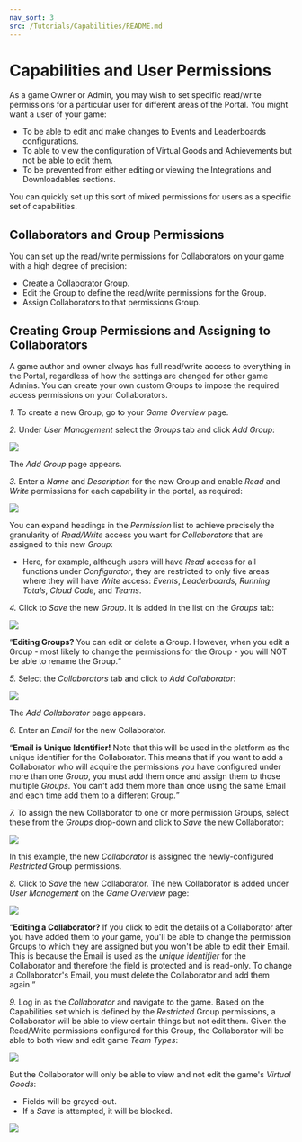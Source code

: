 ```yaml
---
nav_sort: 3
src: /Tutorials/Capabilities/README.md
---
```


# Capabilities and User Permissions

As a game Owner or Admin, you may wish to set specific read/write permissions for a particular user for different areas of the Portal. You might want a user of your game:
* To be able to edit and make changes to Events and Leaderboards configurations.
* To able to view the configuration of Virtual Goods and Achievements but not be able to edit them.
* To be prevented from either editing or viewing the Integrations and Downloadables sections.

You can quickly set up this sort of mixed permissions for users as a specific set of capabilities.

## Collaborators and Group Permissions

You can set up the read/write permissions for Collaborators on your game with a high degree of precision:
* Create a Collaborator Group.
* Edit the Group to define the read/write permissions for the Group.
* Assign Collaborators to that permissions Group.

## Creating Group Permissions and Assigning to Collaborators

A game author and owner always has full read/write access to everything in the Portal, regardless of how the settings are changed for other game Admins. You can create your own custom Groups to impose the required access permissions on your Collaborators.

*1.* To create a new Group, go to your *Game Overview* page.

*2.* Under *User Management* select the *Groups* tab and click *Add Group*:

![](img/12.png)

The *Add Group* page appears.

*3.* Enter a *Name* and *Description* for the new Group and enable *Read* and *Write* permissions for each capability in the portal, as required:

![](img/13.png)

You can expand headings in the *Permission* list to achieve precisely the granularity of *Read/Write* access you want for *Collaborators* that are assigned to this new *Group*:
* Here, for example, although users will have *Read* access for all functions under *Configurator*, they are restricted to only five areas where they will have *Write* access: *Events*, *Leaderboards*, *Running Totals*, *Cloud Code*, and *Teams*.

*4.* Click to *Save* the new *Group*. It is added in the list on the *Groups* tab:

![](img/14.png)

<q>**Editing Groups?** You can edit or delete a Group. However, when you edit a Group - most likely to change the permissions for the Group - you will NOT be able to rename the Group.</q>

*5.* Select the *Collaborators* tab and click to *Add Collaborator*:

![](img/15.png)

The *Add Collaborator* page appears.

*6.* Enter an *Email* for the new Collaborator.

<q>**Email is Unique Identifier!** Note that this will be used in the platform as the unique identifier for the Collaborator. This means that if you want to add a Collaborator who will acquire the permissions you have configured under more than one *Group*, you must add them once and assign them to those multiple *Groups*. You can't add them more than once using the same Email and each time add them to a different Group.</q>

*7.* To assign the new Collaborator to one or more permission Groups, select these from the *Groups* drop-down and click to *Save* the new Collaborator:

![](img/16.png)

In this example, the new *Collaborator* is assigned the newly-configured *Restricted* Group permissions.

*8.* Click to *Save* the new Collaborator. The new Collaborator is added under *User Management* on the *Game Overview* page:

![](img/17.png)

<q>**Editing a Collaborator?** If you click to edit the details of a Collaborator after you have added them to your game, you'll be able to change the permission Groups to which they are assigned but you won't be able to edit their Email. This is because the Email is used as the *unique identifier* for the Collaborator and therefore the field is protected and is read-only. To change a Collaborator's Email, you must delete the Collaborator and add them again.</q>

*9.* Log in as the *Collaborator* and navigate to the game. Based on the Capabilities set which is defined by the *Restricted* Group permissions, a Collaborator will be able to view certain things but not edit them. Given the Read/Write permissions configured for this Group, the Collaborator will be able to both view and edit game *Team Types*:

![](img/18.png)

But the Collaborator will only be able to view and not edit the game's *Virtual Goods*:
* Fields will be grayed-out.
* If a *Save* is attempted, it will be blocked.

![](img/19.png)
